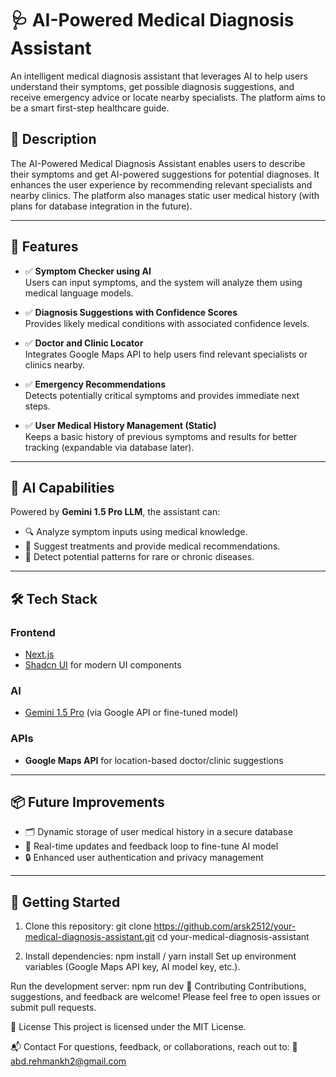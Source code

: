 # 🩺 AI-Powered Medical Diagnosis Assistant

An intelligent medical diagnosis assistant that leverages AI to help users understand their symptoms, get possible diagnosis suggestions, and receive emergency advice or locate nearby specialists. The platform aims to be a smart first-step healthcare guide.

## 📝 Description

The AI-Powered Medical Diagnosis Assistant enables users to describe their symptoms and get AI-powered suggestions for potential diagnoses. It enhances the user experience by recommending relevant specialists and nearby clinics. The platform also manages static user medical history (with plans for database integration in the future).

---

## 🚀 Features

- ✅ **Symptom Checker using AI**  
  Users can input symptoms, and the system will analyze them using medical language models.

- ✅ **Diagnosis Suggestions with Confidence Scores**  
  Provides likely medical conditions with associated confidence levels.

- ✅ **Doctor and Clinic Locator**  
  Integrates Google Maps API to help users find relevant specialists or clinics nearby.

- ✅ **Emergency Recommendations**  
  Detects potentially critical symptoms and provides immediate next steps.

- ✅ **User Medical History Management (Static)**  
  Keeps a basic history of previous symptoms and results for better tracking (expandable via database later).

---

## 🧠 AI Capabilities

Powered by **Gemini 1.5 Pro LLM**, the assistant can:

- 🔍 Analyze symptom inputs using medical knowledge.
- 🏥 Suggest treatments and provide medical recommendations.
- 🧬 Detect potential patterns for rare or chronic diseases.

---

## 🛠️ Tech Stack

### Frontend
- [Next.js](https://nextjs.org/)
- [Shadcn UI](https://ui.shadcn.com/) for modern UI components

### AI
- [Gemini 1.5 Pro](https://deepmind.google/technologies/gemini/) (via Google API or fine-tuned model)

### APIs
- **Google Maps API** for location-based doctor/clinic suggestions

---

## 📦 Future Improvements

- 🗂️ Dynamic storage of user medical history in a secure database  
- 🔄 Real-time updates and feedback loop to fine-tune AI model  
- 🔒 Enhanced user authentication and privacy management

---

## 📌 Getting Started

1. Clone this repository:
   git clone https://github.com/arsk2512/your-medical-diagnosis-assistant.git
   cd your-medical-diagnosis-assistant

2. Install dependencies:
npm install / yarn install
Set up environment variables (Google Maps API key, AI model key, etc.).

Run the development server:
npm run dev
🤝 Contributing
Contributions, suggestions, and feedback are welcome! Please feel free to open issues or submit pull requests.

📄 License
This project is licensed under the MIT License.

📬 Contact
For questions, feedback, or collaborations, reach out to:
📧 abd.rehmankh2@gmail.com
